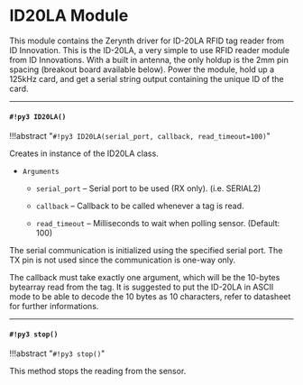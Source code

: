# ID20LA Module

This module contains the Zerynth driver for ID-20LA RFID tag reader from ID
Innovation. This is the ID-20LA, a very simple to use RFID reader module from
ID Innovations. With a built in antenna, the only holdup is the 2mm pin spacing
(breakout board available below). Power the module, hold up a 125kHz card, and
get a serial string output containing the unique ID of the card.


---
#### `#!py3 ID20LA()`

!!!abstract "`#!py3 ID20LA(serial_port, callback, read_timeout=100)`"

Creates in instance of the ID20LA class.


* ```Arguments```

    
    * ```serial_port``` – Serial port to be used (RX only). (i.e. SERIAL2)


    * ```callback``` – Callback to be called whenever a tag is read.


    * ```read_timeout``` – Milliseconds to wait when polling sensor. (Default: 100)


The serial communication is initialized using the specified serial port.
The TX pin is not used since the communication is one-way only.

The callback must take exactly one argument, which will be the 10-bytes
bytearray read from the tag. It is suggested to put the ID-20LA in ASCII
mode to be able to decode the 10 bytes as 10 characters, refer to datasheet
for further informations.


---
#### `#!py3 stop()`

!!!abstract "`#!py3 stop()`"

This method stops the reading from the sensor.
